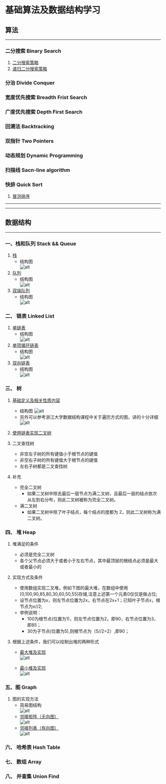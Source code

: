 # 基础算法及数据结构学习

## 算法

---

### 二分搜索 Binary Search

1. [二分搜索策略](algorithm/BinarySearch.py)
2. [递归二分搜索策略](algorithm/RecursionBinarySearch.py)

### 分治 Divide Conquer

### 宽度优先搜索 Breadth Frist Search

### 广度优先搜索 Depth First Search

### 回溯法 Backtracking

### 双指针 Two Pointers

### 动态规划 Dynamic Programming

### 扫描线 Sacn-line algorithm

### 快排 Quick Sort

1. [冒泡排序](algorithm/BubbleSort.py)

---
---

## 数据结构

---

### 一、栈和队列 Stack && Queue

1. [栈](data_structure/栈.py)
    - 结构图   
    ![alt](data_structure/img/栈结构图.png)
2. [队列](data_structure/队列.py)
    - 结构图   
    ![alt](data_structure/img/队列结构图.png)
3. [双端队列](data_structure/双端队列.py)
    - 结构图   
    ![alt](data_structure/img/双端队列结构图.png)

### 二、 链表 Linked List

1. [单链表](data_structure/单链表.py)
    - 结构图   
    ![alt](data_structure/img/单链表结构图.png)
2. [单项循环链表](data_structure/单项循环链表.py)
    - 结构图   
    ![alt](data_structure/img/单项循环链表结构图.png)
3. [双向链表](data_structure/双向链表.py)
    - 结构图   
    ![alt](data_structure/img/双向链表结构图.png)

### 三、 树
1. [基础定义及相关性质内容](data_structure/doc/树.md)
    - 结构图
    ![alt](data_structure/img/树的遍历方式.png)
    - 另外可以参考浙江大学数据结构课程中关于遍历方式的图，讲的十分详细
    ![alt](data_structure/img/先中后序遍历的规则图.png)
3. [使用链表实现二叉树](data_structure/二叉树.py)   

4. 二叉查找树
    - 非空左子树的所有键值小于根节点的键值
    - 非空右子树的所有键值大于根节点的键值
    - 左右子树都是二叉查找树
5. 补充
    - 完全二叉树
        - 如果二叉树中除去最后一层节点为满二叉树，且最后一层的结点依次从左到右分布，则此二叉树被称为完全二叉树。
    - 满二叉树
        - 如果二叉树中除了叶子结点，每个结点的度都为 2，则此二叉树称为满二叉树。

### 四、 堆 Heap
1. 堆满足的条件
    - 必须是完全二叉树
    - 各个父节点必须大于或者小于左右节点，其中最顶层的根结点必须是最大或者最小的

2. 实现方式及条件
    - 使用数组实现二叉堆，例如下图的最大堆，在数组中使用[0,100,90,85,80,30,60,50,55]存储,注意上述第一个元素0仅仅是做占位;
    - 设节点位置为x，则左节点位置为2x，右节点在2x+1；已知叶子节点x，根节点为x//2;
    - 举例说明：
        - 100为根节点(位置为1)，则左节点位置为2，即90，右节点位置为3，即85；
        - 30为子节点(位置为5),则根节点为（5//2=2）,即90；

3. 根据上述条件，我们可以绘制出堆的两种形式   
   
    - [最大堆及实现](data_structure/最大堆.py)  
    ![alt](data_structure/img/最大堆.png)
       
    - [最小堆及实现](data_structure/最小堆.py)      
    ![alt](data_structure/img/最小堆.png)

### 五、图 Graph
1. 图的实现方法
    - 简易图结构   
        ![alt](data_structure/img/简单图结构.png)
    - [邻接矩阵（无向图）](data_structure/邻接矩阵实现无向图.py)   
        ![alt](data_structure/img/邻接矩阵实现.png)
    - [邻接列表（有向图）](data_structure/邻接列表实现有向图.py)   
        ![alt](data_structure/img/邻接列表实现.png)

### 六、 哈希表 Hash Table

### 七、 数组 Array

### 八、 并查集 Union Find
